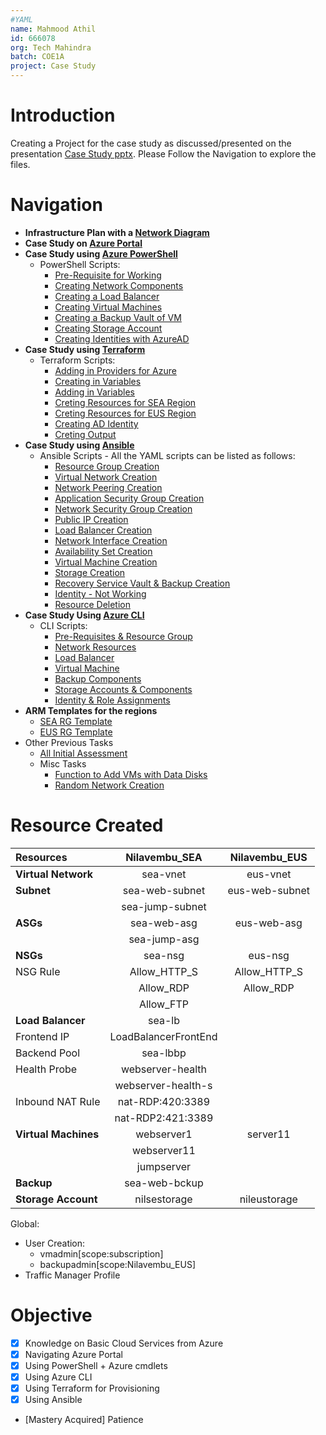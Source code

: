 ```yaml
---
#YAML
name: Mahmood Athil
id: 666078
org: Tech Mahindra
batch: COE1A
project: Case Study
---
```


# Introduction
Creating a Project for the case study as discussed/presented on the presentation [Case Study pptx](./AzureCase_TM_coe_v2.pptx). Please Follow the Navigation to explore the files.


# Navigation
- **Infrastructure Plan with a [Network Diagram](./Case_Study%20Implementation.pdf)**
- **Case Study on [Azure Portal](./Portal/Azure%20Portal.md)**
- **Case Study using [Azure PowerShell](./PowerShell/Azure%20PowerShell.md)**
	- PowerShell Scripts:
		- [Pre-Requisite for Working](./PowerShell/000prerequisite.ps1)
		- [Creating Network Components](./PowerShell/001network.ps1)
		- [Creating a Load Balancer](./PowerShell/002loadbalancer.ps1)
		- [Creating Virtual Machines](./PowerShell/003virtualmachine.ps1)
		- [Creating a Backup Vault of VM](./PowerShell/004backup.ps1)
		- [Creating Storage Account](./PowerShell/005storage.ps1)
		- [Creating Identities with AzureAD](./PowerShell/006identity.ps1)
- **Case Study using [Terraform](./Terraform/Terraform.md)**
	- Terraform Scripts:
		- [Adding in Providers for Azure](./Terraform/provider.tf)
		- [Creating in Variables](./Terraform/variables.tf)
		- [Adding in Variables](./Terraform/terraform.tfvars)
		- [Creting Resources for SEA Region](./Terraform/main_sea.tf)
		- [Creting Resources for EUS Region](./Terraform/main_eus.tf)
		- [Creating AD Identity](./Terraform/ad_identity.tf)
		- [Creting Output](./Terraform/output.tf)
- **Case Study using [Ansible](../Ansible/Ansible.md)**
	- Ansible Scripts - All the YAML scripts can be listed as follows:
		- [Resource Group Creation](Ansible/playbook_01rg.yaml)
		- [Virtual Network Creation](Ansible/playbook_02anetwork.yaml)
		- [Network Peering Creation](Ansible/playbook_02bpeer.yaml)
		- [Application Security Group Creation](Ansible/playbook_03asg.yaml)
		- [Network Security Group Creation](Ansible/playbook_04nsg.yaml)
		- [Public IP Creation](Ansible/playbook_05pubip.yaml)
		- [Load Balancer Creation](Ansible/playbook_06lb.yaml)
		- [Network Interface Creation](Ansible/playbook_07nic.yaml)
		- [Availability Set Creation](Ansible/playbook_08avs.yaml)
		- [Virtual Machine Creation](Ansible/playbook_09vm.yaml)
		- [Storage Creation](Ansible/playbook_10strg.yaml)
		- [Recovery Service Vault & Backup Creation](Ansible/playbook_11bkp.yaml)
		- [Identity - Not Working](Ansible/playbook_12identity.yaml)
		- [Resource Deletion](Ansible/playbook_13del.yaml)
- **Case Study Using [Azure CLI](CLI/Azure%20CLI.md)**
	- CLI Scripts:
		- [Pre-Requisites & Resource Group](CLI/000prerequisite.sh)
		- [Network Resources](CLI/001network.sh)
		- [Load Balancer](CLI/002loadbalancer.sh)
		- [Virtual Machine](CLI/003virtualmachine.sh)
		- [Backup Components](CLI/004bkp.sh)
		- [Storage Accounts & Components](CLI/005strg.sh)
		- [Identity & Role Assignments](CLI/006identity.sh)
- **ARM Templates for the regions**
	- [SEA RG Template](ARM%20Template/sea_rg/template.json)
	- [EUS RG Template](ARM%20Template/eus_rg/template.json)
- Other Previous Tasks
	- [All Initial Assessment](Previous%20Task/Assessment/)
	- Misc Tasks
		- [Function to Add VMs with Data Disks](Previous%20Task/Tasks/New-AzVMwithDisk.ps1)
		- [Random Network Creation](Previous%20Task/Tasks/NetworkCreation.ps1) 


# Resource Created
|Resources | Nilavembu_SEA | Nilavembu_EUS |
|:--|:--:|:--:|
|**Virtual Network**|sea-vnet|eus-vnet |
|**Subnet**|sea-web-subnet|eus-web-subnet|
||sea-jump-subnet||
|**ASGs**|sea-web-asg|eus-web-asg|
||sea-jump-asg||
|**NSGs**|sea-nsg|eus-nsg|
|NSG Rule|Allow_HTTP_S|Allow_HTTP_S|
||Allow_RDP|Allow_RDP|
||Allow_FTP||
|**Load Balancer**|sea-lb||
|Frontend IP|LoadBalancerFrontEnd||
|Backend Pool|sea-lbbp||
|Health Probe|webserver-health||
||webserver-health-s||
|Inbound NAT Rule|nat-RDP:420:3389||
||nat-RDP2:421:3389||
|**Virtual Machines**|webserver1|server11|
||webserver11||
||jumpserver||
|**Backup**|sea-web-bckup||
|**Storage Account**|nilsestorage|nileustorage|

Global:
- User Creation:
	- vmadmin[scope:subscription]
	- backupadmin[scope:Nilavembu_EUS]
- Traffic Manager Profile


# Objective
- [x] Knowledge on Basic Cloud Services from Azure
- [x] Navigating Azure Portal
- [x] Using PowerShell + Azure cmdlets
- [x] Using Azure CLI
- [x] Using Terraform for Provisioning
- [x] Using Ansible
- [Mastery Acquired] Patience
